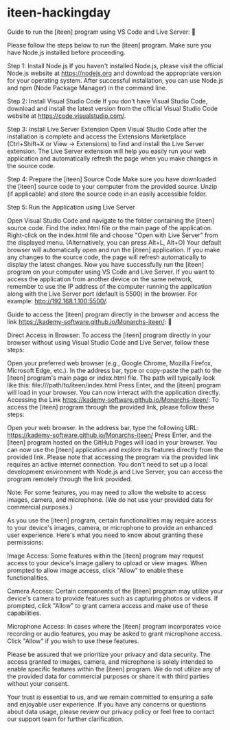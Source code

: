 # iteen-hackingday
Guide to run the [iteen] program using VS Code and Live Server: 🙈

Please follow the steps below to run the [iteen] program. Make sure you have Node.js installed before proceeding.

Step 1: Install Node.js If you haven't installed Node.js, please visit the official Node.js website at https://nodejs.org and download the appropriate version for your operating system. After successful installation, you can use Node.js and npm (Node Package Manager) in the command line.

Step 2: Install Visual Studio Code If you don't have Visual Studio Code, download and install the latest version from the official Visual Studio Code website at https://code.visualstudio.com/.

Step 3: Install Live Server Extension Open Visual Studio Code after the installation is complete and access the Extensions Marketplace (Ctrl+Shift+X or View -> Extensions) to find and install the Live Server extension. The Live Server extension will help you easily run your web application and automatically refresh the page when you make changes in the source code.

Step 4: Prepare the [iteen] Source Code Make sure you have downloaded the [iteen] source code to your computer from the provided source. Unzip (if applicable) and store the source code in an easily accessible folder.

Step 5: Run the Application using Live Server

Open Visual Studio Code and navigate to the folder containing the [iteen] source code. Find the index.html file or the main page of the application. Right-click on the index.html file and choose "Open with Live Server" from the displayed menu. (Alternatively, you can press Alt+L, Alt+O) Your default browser will automatically open and run the [iteen] application. If you make any changes to the source code, the page will refresh automatically to display the latest changes. Now you have successfully run the [iteen] program on your computer using VS Code and Live Server. If you want to access the application from another device on the same network, remember to use the IP address of the computer running the application along with the Live Server port (default is 5500) in the browser. For example: http://192.168.1.100:5500/.

Guide to access the [iteen] program directly in the browser and access the link https://kademy-software.github.io/Monarchs-iteen/: 🙈

Direct Access in Browser: To access the [iteen] program directly in your browser without using Visual Studio Code and Live Server, follow these steps:

Open your preferred web browser (e.g., Google Chrome, Mozilla Firefox, Microsoft Edge, etc.). In the address bar, type or copy-paste the path to the [iteen] program's main page or index.html file. The path will typically look like this: file:///path/to/iteen/index.html Press Enter, and the [iteen] program will load in your browser. You can now interact with the application directly. Accessing the Link https://kademy-software.github.io/Monarchs-iteen/: To access the [iteen] program through the provided link, please follow these steps:

Open your web browser. In the address bar, type the following URL: https://kademy-software.github.io/Monarchs-iteen/ Press Enter, and the [iteen] program hosted on the GitHub Pages will load in your browser. You can now use the [iteen] application and explore its features directly from the provided link. Please note that accessing the program via the provided link requires an active internet connection. You don't need to set up a local development environment with Node.js and Live Server; you can access the program remotely through the link provided.

Note: For some features, you may need to allow the website to access images, camera, and microphone. (We do not use your provided data for commercial purposes.)

As you use the [iteen] program, certain functionalities may require access to your device's images, camera, or microphone to provide an enhanced user experience. Here's what you need to know about granting these permissions:

Image Access: Some features within the [iteen] program may request access to your device's image gallery to upload or view images. When prompted to allow image access, click "Allow" to enable these functionalities.

Camera Access: Certain components of the [iteen] program may utilize your device's camera to provide features such as capturing photos or videos. If prompted, click "Allow" to grant camera access and make use of these capabilities.

Microphone Access: In cases where the [iteen] program incorporates voice recording or audio features, you may be asked to grant microphone access. Click "Allow" if you wish to use these features.

Please be assured that we prioritize your privacy and data security. The access granted to images, camera, and microphone is solely intended to enable specific features within the [iteen] program. We do not utilize any of the provided data for commercial purposes or share it with third parties without your consent.

Your trust is essential to us, and we remain committed to ensuring a safe and enjoyable user experience. If you have any concerns or questions about data usage, please review our privacy policy or feel free to contact our support team for further clarification.
